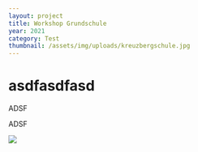 ```yaml
---
layout: project
title: Workshop Grundschule
year: 2021
category: Test
thumbnail: /assets/img/uploads/kreuzbergschule.jpg
---
```

# asdfasdfasd

ADSF

ADSF

![](/assets/img/uploads/kreuzbergschule.jpg)